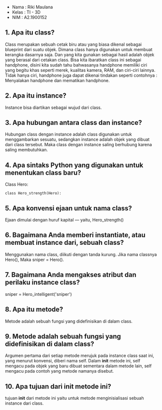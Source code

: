 * Nama  : Riki Maulana
* Kelas : TI - 3D
* NIM   : A2.1900152

## 1. Apa itu class?
Class merupakan sebuah cetak biru atau yang biasa dikenal sebagai blueprint dari suatu objek. Dimana class hanya digunakan untuk membuat kerangka dasarnya saja. Dan yang kita gunakan sebagai hasil adalah objek yang berasal dari cetakan class. Bisa kita ibaratkan class ini sebagai handphone, disini kita sudah tahu bahwasanya handphone memiliki ciri yang begitu khas seperti merek, kualitas kamera, RAM, dan ciri-ciri lainnya. Tidak hanya ciri, handphone juga dapat dikenai tindakan seperti contohnya : Menyalakan handphone dan mematikan handphone.

## 2. Apa itu instance?
Instance bisa diartikan sebagai wujud dari class.

## 3. Apa hubungan antara class dan instance?
Hubungan class dengan instance adalah class digunakan untuk menggambarkan sesuatu, sedangkan instance adalah objek yang dibuat dari class tersebut. Maka class dengan instance saling berhubung karena saling membutuhkan.

## 4. Apa sintaks Python yang digunakan untuk menentukan class baru?
Class Hero:

    class Hero_strength(Hero):

## 5. Apa konvensi ejaan untuk nama class?
Ejaan dimulai dengan huruf kapital — yaitu, Hero_strength()

## 6. Bagaimana Anda memberi instantiate, atau membuat instance dari, sebuah class?
Menggunakan nama class, diikuti dengan tanda kurung.
Jika nama classnya Hero(), Maka  sniper = Hero().

## 7. Bagaimana Anda mengakses atribut dan perilaku instance class?
sniper = Hero_intelligent('sniper')

## 8. Apa itu metode?
Metode adalah sebuah fungsi yang didefinisikan di dalam class.

## 9. Metode adalah sebuah fungsi yang didefinisikan di dalam class?
Argumen pertama dari setiap metode merujuk pada instance class saat ini, yang menurut konvensi, diberi nama self. Dalam __init__ metode ini, self mengacu pada objek yang baru dibuat sementara dalam metode lain, self mengacu pada contoh yang metode namanya disebut.

## 10. Apa tujuan dari __init__ metode ini?
tujuan __init__ dari metode ini yaitu untuk metode menginisialisasi sebuah instance dari class.